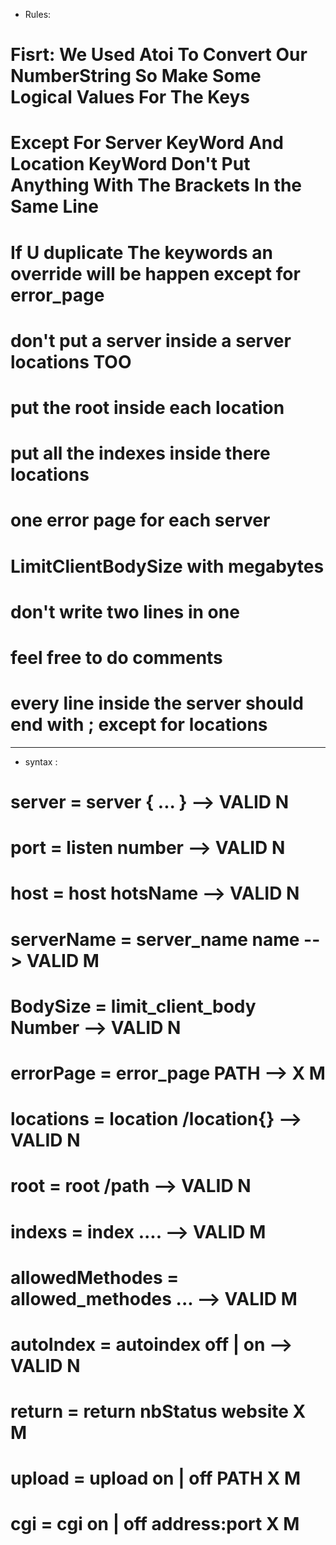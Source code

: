 - Rules:
# Fisrt: We Used Atoi To Convert Our NumberString So Make Some Logical Values For The Keys
# Except For Server KeyWord And Location KeyWord Don't Put Anything With The Brackets In the Same Line
# If U duplicate The keywords an override will be happen except for error_page
# don't put a server inside a server locations TOO
# put the root inside each location
# put all the indexes inside there locations
# one error page for each server
# LimitClientBodySize with megabytes
# don't write two lines in one
# feel free to do comments
# every line inside the server should end with ; except for locations

__________________________________________________________

- syntax :
# server = server { ... } --> VALID N
# port = listen number --> VALID N
# host = host hotsName --> VALID N
# serverName = server_name name --> VALID M
# BodySize = limit_client_body Number --> VALID N
# errorPage = error_page PATH --> X M

# locations = location /location{} --> VALID N
# root = root /path --> VALID N
# indexs = index .... --> VALID M
# allowedMethodes = allowed_methodes ... --> VALID M
# autoIndex = autoindex off | on --> VALID N
# return = return nbStatus website X M
# upload = upload on | off PATH X M
# cgi = cgi on | off address:port X M